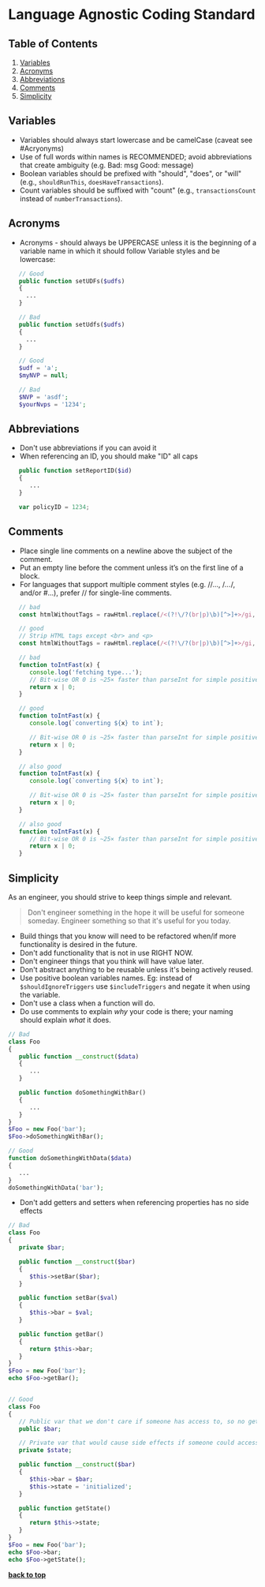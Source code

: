 Language Agnostic Coding Standard
=====================

## Table of Contents
1. [Variables](#variables)
1. [Acronyms](#acronyms)
1. [Abbreviations](#abbreviations)
1. [Comments](#comments)
1. [Simplicity](#simplicity)

## Variables
- Variables should always start lowercase and be camelCase (caveat see #Acryonyms)
- Use of full words within names is RECOMMENDED; avoid abbreviations that create ambiguity (e.g. Bad: msg Good: message)
- Boolean variables should be prefixed with "should", "does", or "will" (e.g., `shouldRunThis`, `doesHaveTransactions`).
- Count variables should be suffixed with "count" (e.g., `transactionsCount` instead of `numberTransactions`).

## Acronyms
- Acronyms - should always be UPPERCASE unless it is the beginning of a variable name in which it should follow Variable
styles and be lowercase:

```PHP
   // Good
   public function setUDFs($udfs)
   {
     ...
   }

   // Bad
   public function setUdfs($udfs)
   {
     ...
   }

   // Good
   $udf = 'a';
   $myNVP = null;

   // Bad
   $NVP = 'asdf';
   $yourNvps = '1234';
```

## Abbreviations
- Don't use abbreviations if you can avoid it
- When referencing an ID, you should make "ID" all caps

```php
   public function setReportID($id)
   {
      ...
   }
```

```js
   var policyID = 1234;
```

## Comments
- Place single line comments on a newline above the subject of the comment.
- Put an empty line before the comment unless it’s on the first line of a block.
- For languages that support multiple comment styles (e.g. //..., /*...*/, and/or #...), prefer // for single-line comments.

```js
   // bad
   const htmlWithoutTags = rawHtml.replace(/<(?!\/?(br|p)\b)[^>]+>/gi, ''); // Strip HTML tags except <br> and <p>

   // good
   // Strip HTML tags except <br> and <p>
   const htmlWithoutTags = rawHtml.replace(/<(?!\/?(br|p)\b)[^>]+>/gi, '');

   // bad
   function toIntFast(x) {
      console.log('fetching type...');
      // Bit-wise OR 0 is ~25× faster than parseInt for simple positive ints
      return x | 0;
   }

   // good
   function toIntFast(x) {
      console.log(`converting ${x} to int`);

      // Bit-wise OR 0 is ~25× faster than parseInt for simple positive ints
      return x | 0;
   }

   // also good
   function toIntFast(x) {
      console.log(`converting ${x} to int`);

      // Bit-wise OR 0 is ~25× faster than parseInt for simple positive ints
      return x | 0;
   }

   // also good
   function toIntFast(x) {
      // Bit-wise OR 0 is ~25× faster than parseInt for simple positive ints
      return x | 0;
   }
```

## Simplicity
As an engineer, you should strive to keep things simple and relevant.

> Don't engineer something in the hope it will be useful for someone someday. Engineer something so that it's useful for
you today.

- Build things that you know will need to be refactored when/if more functionality is desired in the future.
- Don't add functionality that is not in use RIGHT NOW.
- Don't engineer things that you think will have value later.
- Don't abstract anything to be reusable unless it's being actively reused.
- Use positive boolean variables names. Eg: instead of `$shouldIgnoreTriggers` use `$includeTriggers` and negate it when
using the variable.
- Don't use a class when a function will do.
- Do use comments to explain _why_ your code is there; your naming should explain _what_ it does.

```php
// Bad
class Foo
{
   public function __construct($data)
   {
      ...
   }

   public function doSomethingWithBar()
   {
      ...
   }
}
$Foo = new Foo('bar');
$Foo->doSomethingWithBar();

// Good
function doSomethingWithData($data)
{
   ...
}
doSomethingWithData('bar');
```

- Don't add getters and setters when referencing properties has no side effects

```php
// Bad
class Foo
{
   private $bar;

   public function __construct($bar)
   {
      $this->setBar($bar);
   }

   public function setBar($val)
   {
      $this->bar = $val;
   }

   public function getBar()
   {
      return $this->bar;
   }
}
$Foo = new Foo('bar');
echo $Foo->getBar();


// Good
class Foo
{
   // Public var that we don't care if someone has access to, so no getters or setters
   public $bar;

   // Private var that would cause side effects if someone could access it
   private $state;

   public function __construct($bar)
   {
      $this->bar = $bar;
      $this->state = 'initialized';
   }

   public function getState()
   {
      return $this->state;
   }
}
$Foo = new Foo('bar');
echo $Foo->bar;
echo $Foo->getState();
```

**[back to top](#table-of-contents)**
